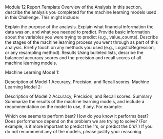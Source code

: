 Module 12 Report Template
Overview of the Analysis
In this section, describe the analysis you completed for the machine learning models used in this Challenge. This might include:

Explain the purpose of the analysis.
Explain what financial information the data was on, and what you needed to predict.
Provide basic information about the variables you were trying to predict (e.g., value_counts).
Describe the stages of the machine learning process you went through as part of this analysis.
Briefly touch on any methods you used (e.g., LogisticRegression, or any resampling method).
Results
Using bulleted lists, describe the balanced accuracy scores and the precision and recall scores of all machine learning models.

Machine Learning Model 1:

Description of Model 1 Accuracy, Precision, and Recall scores.
Machine Learning Model 2:

Description of Model 2 Accuracy, Precision, and Recall scores.
Summary
Summarize the results of the machine learning models, and include a recommendation on the model to use, if any. For example:

Which one seems to perform best? How do you know it performs best?
Does performance depend on the problem we are trying to solve? (For example, is it more important to predict the 1's, or predict the 0's? )
If you do not recommend any of the models, please justify your reasoning.
